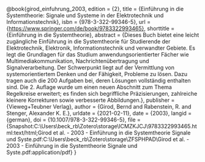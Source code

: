 
@book{girod_einfuhrung_2003,
	edition = {2},
	title = {Einführung in die Systemtheorie: Signale und Systeme in der Elektrotechnik und Informationstechnik},
	isbn = {978-3-322-99346-5},
	url = {https://www.springer.com/de/book/9783322993465},
	shorttitle = {Einführung in die Systemtheorie},
	abstract = {Dieses Buch bietet eine leicht zugängliche Einführung in die Systemtheorie für Studierende der Elektrotechnik, Elektronik, Informationstechnik und verwandter Gebiete. Es legt die Grundlagen für das Studium anwendungsorientierter Fächer wie Multimediakommunikation, Nachrichtenübertragung und Signalverarbeitung. Der Schwerpunkt liegt auf der Vermittlung von systemorientiertem Denken und der Fähigkeit, Probleme zu lösen. Dazu tragen auch die 200 Aufgaben bei, deren Lösungen vollständig enthalten sind. Die 2. Auflage wurde um einen neuen Abschnitt zum Thema Regelkreise erweitert; es finden sich begriffliche Präzisierungen, zahlreiche kleinere Korrekturen sowie verbesserte Abbildungen.},
	publisher = {Vieweg+Teubner Verlag},
	author = {Girod, Bernd and Rabenstein, R. and Stenger, Alexander K. E.},
	urldate = {2021-02-11},
	date = {2003},
	langid = {german},
	doi = {10.1007/978-3-322-99346-5},
	file = {Snapshot:C\:\\Users\\beck_rb\\Zotero\\storage\\ICMZKJCJ\\9783322993465.html:text/html;Girod et al. - 2003 - Einführung in die Systemtheorie Signale und Syste.pdf:C\:\\Users\\beck_rb\\Zotero\\storage\\ZFSPHPAD\\Girod et al. - 2003 - Einführung in die Systemtheorie Signale und Syste.pdf:application/pdf}
}